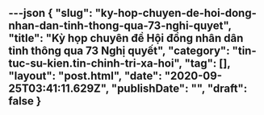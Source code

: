 ---json
{
    "slug": "ky-hop-chuyen-de-hoi-dong-nhan-dan-tinh-thong-qua-73-nghi-quyet",
    "title": "Kỳ họp chuyên đề Hội đồng nhân dân tỉnh thông qua 73 Nghị quyết",
    "category": "tin-tuc-su-kien.tin-chinh-tri-xa-hoi",
    "tag": [],
    "layout": "post.html",
    "date": "2020-09-25T03:41:11.629Z",
    "publishDate": "",
    "draft": false
}
---
